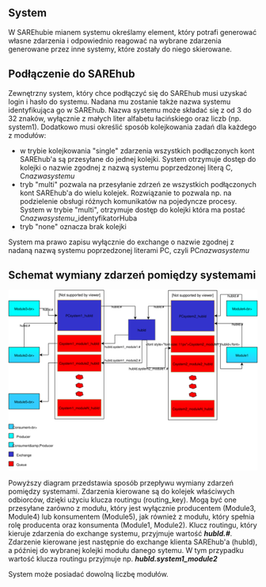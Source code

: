 ## System

 W SAREhubie mianem systemu określamy element, który potrafi generować własne zdarzenia i odpowiednio reagować na wybrane
 zdarzenia generowane przez inne systemy, które zostały do niego skierowane. 

## Podłączenie do SAREhub

Zewnętrzny system, który chce podłączyć się do SAREhub musi uzyskać login i hasło do systemu. 
Nadana mu zostanie także nazwa systemu identyfikująca go w SAREhub. Nazwa systemu
może składać się z od 3 do 32 znaków, wyłącznie z małych liter alfabetu łacińskiego oraz liczb (np.
system1). Dodatkowo musi określić sposób kolejkowania zadań dla każdego z modułów:

- w trybie kolejkowania "single" zdarzenia wszystkich podłączonych kont SAREhub'a są przesyłane do jednej kolejki. 
  System otrzymuje dostęp do kolejki o nazwie zgodnej z nazwą systemu poprzedzonej literą C, C*nazwasystemu*
- tryb "multi" pozwala na przesyłanie zdrzeń ze wszystkich podłączonych kont SAREhub'a do wielu kolejek. 
  Rozwiązanie to pozwala np. na podzielenie obsługi różnych komunikatów na pojedyncze procesy. System w trybie "multi",
  otrzymuje dostęp do kolejki która ma postać C*nazwasystemu*_identyfikatorHuba 
- tryb "none" oznacza brak kolejki

 
System ma prawo zapisu wyłącznie do exchange o nazwie zgodnej z nadaną nazwą systemu
poprzedzonej literami PC, czyli PC*nazwasystemu*

## Schemat wymiany zdarzeń pomiędzy systemami

![System](assets\img\diagrams\System.svg)

Powyższy diagram przedstawia sposób przepływu wymiany zdarzeń pomiędzy systemami. 
Zdarzenia kierowane są do kolejek właściwych odbiorców, dzięki użyciu klucza routingu (routing_key).
Mogą być one przesyłane zarówno z modułu, który jest wyłącznie producentem (Module3, Module4) lub konsumentem (Module5), 
jak również z modułu, który spełnia rolę producenta oraz konsumenta (Module1, Module2). Klucz routingu, który kieruje 
zdarzenia do exchange systemu, przyjmuje wartość **_hubId.#_**. Zdarzenie kierowane jest następnie do exchange klienta 
SAREhub'a (hubId), a później do wybranej kolejki modułu danego sytemu. W tym przypadku wartość klucza routingu przyjmuje 
np. **_hubId.system1_module2_**

System może posiadać dowolną liczbę modułów.
